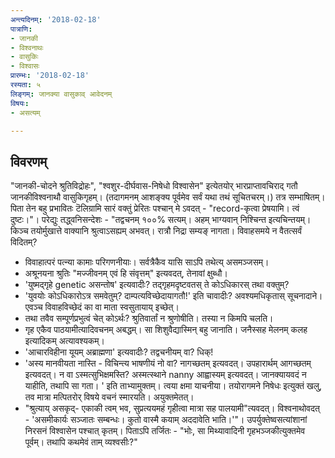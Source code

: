 ```yaml
---
अन्त्यदिनम्: '2018-02-18'
पात्राणि:
- जानकी
- विश्वनाथः
- वासुकिः
- विश्वासः
प्रारम्भः: '2018-02-18'
रस्यता: ५
लिङ्गम्: जानक्या वासुकाव् आवेदनम्
विषयः:
- असत्यम्

---
```


## विवरणम्
"जानकी-चोदने श्रुतिविद्रोहः", "श्वशुर-दीर्घवास-निषेधो विश्वासेन" इत्येतयोर् भारप्राप्तावचिराद् गतौ जानकीविश्वनाथौ वासुकिगृहम्। (तदागमनम् आशङ्क्य पूर्वमेव सर्वं यथा तथं सूचितचरम्।) तत्र सम्भाषितम्। पिता तेन बहु प्रभावितः टॆलिग्रामि सारं वक्तुं प्रेरितः पश्चान् मे ऽवदत् - "record-कृत्वा प्रेषयामि। त्वं दुष्टः।"। परेद्युः तद्ध्वनिसन्देशः - "तद्वचनम् १००% सत्यम्। अहम् भाग्यवान् निश्चिन्त इत्यचिन्तयम्। किञ्च तयोर्मुखात्ते वाक्यानि श्रुत्वाऽसह्यम् अभवत्। रात्रौ निद्रा सम्यङ् नागता। विवाहसमये न वैतत्सर्वं विदितम्?
- विवाहात्परं पत्न्या कामाः परिगणनीयाः। सर्वत्रैकैव यासि साऽपि तथेत्य् असमञ्जसम्।
- अश्रूनयना श्रुतिः "मज्जीवनम् एवं हि संवृत्तम्" इत्यवदत्, तेनावां क्षुब्धौ।
- 'युष्मद्गृहे genetic असन्तोष' इत्यवादीः? तद्गृहमदृष्टवतस् ते कोऽधिकारस् तथा वक्तुम्?
- 'युवयोः कोऽधिकारोऽत्र समवेतुम्? दाम्पत्यविच्छेदायागतौ!' इति चावादीः? अवश्यमधिकृतास् सूचनादाने। एवञ्च विवाहविच्छेदं का वा माता स्वसुतायाय् इच्छेत्।
- तथा तवैव सम्पूर्णप्रभुत्वं चेत् कोऽर्थः? श्रुतिवार्तां न श्रुणोषीति। तस्या न किमपि चलति।
- गृह एकैव पाठयामीत्यादिवचनम् अबद्धम्। सा शिशुवैद्यास्मिन् बहु जानाति। जनैस्सह मेलनम् कलह इत्यादिकम् अत्यावश्यकम्।
- 'आचारविहीना यूयम् अब्राह्मणा' इत्यवादीः? तद्वचनीयम् वा? धिक्!
- 'अस्य मानवीयता नास्ति - विचिन्त्य भाषणीयं नो वा? नागच्छतम् इत्यवदत्। उपहारार्थम् आगच्छतम् इत्यवदत्। न वा ऽस्मत्सुभिक्षमस्ति? अस्मत्स्थाने nanny आह्वास्यम् इत्यवदत्। जानक्यायवदं न याहीति, तथापि सा गता। ' इति ताभ्यामुक्तम्।
त्वया क्षमा याचनीया। तयोरागमने निषेधः इत्युक्तं‌ खलु, तव मात्रा मत्पितरोर् विषये वचनं स्मारयति। अयुक्तमेतत्।
- "श्रुत्याय् असकृद्- एकाकी त्वम् भव, सुप्रत्ययमहं गृहीत्वा मात्रा सह पालयामी"त्यवदत्।
विश्वनाथोवदत् - 'असमीकार्यः सञ्जातः सम्बन्धः। कुतो वास्मै कयाम् अददावेति भाति।'"।
उपर्युक्तेष्वसत्यांशानां निरसनं विश्वासेन पश्चात् कृतम्। पिताऽपि तर्जितः - "भोः, सा मिथ्यावादिनी गृहभञ्जकीत्युक्तमेव पूर्वम्। तथापि कथमेवं ताम् व्यश्वसीः?"

